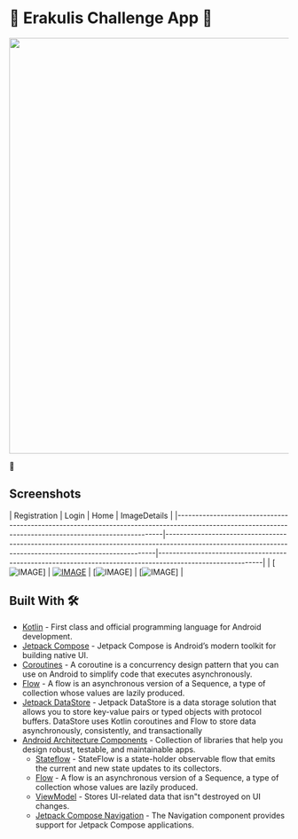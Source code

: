 # 💭 Erakulis Challenge App 💭

<img src="https://github.com/KareemAbuRejila/quotesApp/blob/main/thumbnail.png?raw=true" width="750">


📱

## Screenshots

| Registration                                                                                                                                                   | Login                                                                                                                                         | Home                                                                                                      |  ImageDetails                                                                                                      | 
|--------------------------------------------------------------------------------------------------------------------------------------------------------|---------------------------------------------------------------------------------------------------------------------------------------------------------|-----------------------------------------------------------------------------------------------------------|
| [![IMAGE](https://github.com/KareemAbuRejila/quotesApp/blob/main/Screenshot_home.png)] | [![IMAGE](https://github.com/KareemAbuRejila/quotesApp/blob/main/Screenshot_quotes.png)](https://www.youtube.com/watch?v=sklPpTf7Yj8) | [![IMAGE](https://github.com/KareemAbuRejila/quotesApp/blob/main/Screenshot_about.png)] | [![IMAGE](https://github.com/KareemAbuRejila/quotesApp/blob/main/Screenshot_about.png)] |

## Built With 🛠

- [Kotlin](https://kotlinlang.org/) - First class and official programming language for Android
  development.
- [Jetpack Compose](https://developer.android.com/jetpack/compose) - Jetpack Compose is Android’s
  modern toolkit for building native UI.
- [Coroutines](https://kotlinlang.org/docs/reference/coroutines-overview.html) - A coroutine is a
  concurrency design pattern that you can use on Android to simplify code that executes
  asynchronously.
- [Flow](https://kotlinlang.org/docs/reference/coroutines/flow.html) - A flow is an asynchronous
  version of a Sequence, a type of collection whose values are lazily produced.
- [Jetpack DataStore](https://developer.android.com/topic/libraries/architecture/datastore) -
  Jetpack DataStore is a data storage solution that allows you to store key-value pairs or typed
  objects with protocol buffers. DataStore uses Kotlin coroutines and Flow to store data
  asynchronously, consistently, and transactionally
- [Android Architecture Components](https://developer.android.com/topic/libraries/architecture) -
  Collection of libraries that help you design robust, testable, and maintainable apps.
    - [Stateflow](https://developer.android.com/kotlin/flow/stateflow-and-sharedflow) - StateFlow is
      a
      state-holder observable flow that emits the current and new state updates to its collectors.
    - [Flow](https://kotlinlang.org/docs/reference/coroutines/flow.html) - A flow is an asynchronous
      version of a Sequence, a type of collection whose values are lazily produced.
    - [ViewModel](https://developer.android.com/topic/libraries/architecture/viewmodel) - Stores
      UI-related data that isn"t destroyed on UI changes.
    - [Jetpack Compose Navigation](https://developer.android.com/jetpack/compose/navigation) - The
      Navigation component provides support for Jetpack Compose applications.

